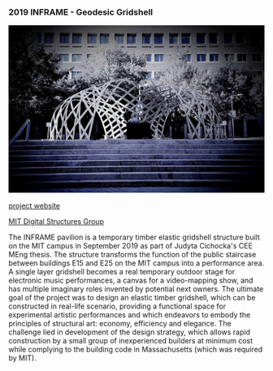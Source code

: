 ### **2019 INFRAME -  Geodesic Gridshell**
![](../../../assets/art/inframe.webp)

[project website](https://judytacichocka.wixsite.com/inframe)

[MIT Digital Structures Group](http://digitalstructures.mit.edu/page/design#inframe-elastic-timber-gridshell)

The INFRAME pavilion is a temporary timber elastic gridshell structure built on the MIT campus in September 2019 as part of Judyta Cichocka's CEE MEng thesis.  The structure transforms the function of the public staircase between buildings E15 and E25 on the MIT campus into a performance area. A single layer gridshell becomes a real temporary outdoor stage for electronic music performances, a canvas for a video-mapping show, and has multiple imaginary roles invented by potential next owners. The ultimate goal of the project was to design an elastic timber gridshell, which can be constructed in real-life scenario, providing a functional space for experimental artistic performances and which endeavors to embody the principles of structural art: economy, efficiency and elegance. The challenge lied in development of the design strategy, which allows rapid construction by a small group of inexperienced builders at minimum cost while complying to the building code in Massachusetts (which was required by MIT).
